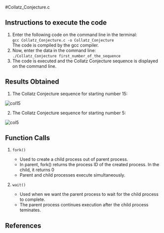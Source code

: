 #Collatz_Conjecture.c
## Instructions to execute the code

1. Enter the following code on the command line in the terminal: <br> ``` gcc Collatz_Conjecture.c -o Collatz_Conjecture ``` <br> The code is compiled by the gcc compiler.
2. Now, enter the data in the command line: <br> ``` ./Collatz_Conjecture first_number_of_the_sequence  ```
3. The code is executed and the Collatz Conjecture sequence is displayed on the command line.

## Results Obtained

1. The Collatz Conjecture sequence for starting number 15:

![col15](https://user-images.githubusercontent.com/72442915/142995922-600a4634-e67b-4a39-9c5a-fed617cf3cbe.jpg)



2. The Collatz Conjecture sequence for starting number 5:

![col5](https://user-images.githubusercontent.com/72442915/142996011-47b8745b-b4a1-42d6-a51a-4408cdaf7adb.jpg)

## Function Calls

1.  ``` fork() ```
    * Used to create a child process out of parent process.
    * In parent, fork() returns the process ID of the created process. In the child, it returns 0
    * Parent and child processes execute simultaneously.
  
2. ``` wait() ```
    * Used when we want the parent process to wait for the child process to complete.
    * The parent process continues execution after the child process teminates.

## References


